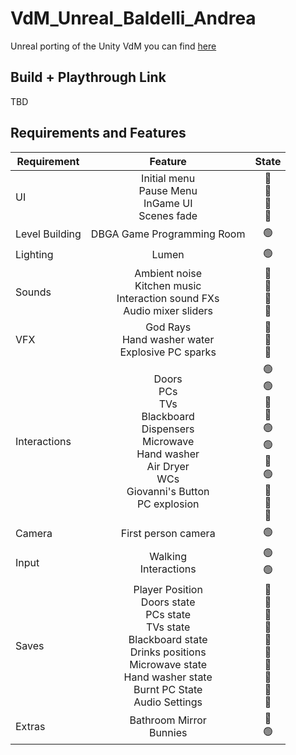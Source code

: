 # VdM_Unreal_Baldelli_Andrea

Unreal porting of the Unity VdM you can find <a href="https://github.com/Baldi00/VdM_Unity_Baldelli_Andrea">here</a>

## Build + Playthrough Link
TBD

## Requirements and Features

| Requirement | Feature | State |
|---------------|:-----:|:-----:|
|UI|Initial menu<br>Pause Menu<br>InGame UI<br>Scenes fade|🔴<br>🔴<br>🔴<br>🔴|
|Level Building|DBGA Game Programming Room|🟢|
|Lighting|Lumen|🟢|
|Sounds|Ambient noise<br>Kitchen music<br>Interaction sound FXs<br>Audio mixer sliders|🔴<br>🔴<br>🔴<br>🔴|
|VFX|God Rays<br>Hand washer water<br>Explosive PC sparks|🔴<br>🔴<br>🔴|
|Interactions|Doors<br>PCs<br>TVs<br>Blackboard<br>Dispensers<br>Microwave<br>Hand washer<br>Air Dryer<br>WCs<br>Giovanni's Button<br>PC explosion|🟢<br>🟢<br>🔴<br>🔴<br>🟢<br>🟢<br>🔴<br>🟢<br>🔴<br>🔴<br>🔴|
|Camera|First person camera|🟢|
|Input|Walking<br>Interactions|🟢<br>🟢|
|Saves|Player Position<br>Doors state<br>PCs state<br>TVs state<br>Blackboard state<br>Drinks positions<br>Microwave state<br>Hand washer state<br>Burnt PC State<br>Audio Settings|🔴<br>🔴<br>🔴<br>🔴<br>🔴<br>🔴<br>🔴<br>🔴<br>🔴<br>🔴|
|Extras|Bathroom Mirror<br>Bunnies|🔴<br>🟢|
